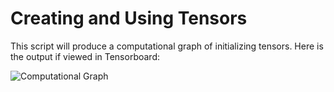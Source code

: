 # Creating and Using Tensors

This script will produce a computational graph of initializing tensors.  Here is the output if viewed in Tensorboard:

![Computational Graph](http://fromdata.org/wp-content/uploads/2016/07/B05480_01_01.png "Tensor Computational Graph")
